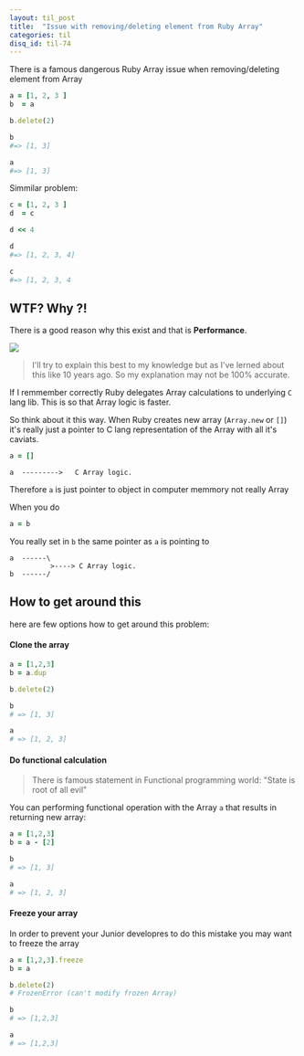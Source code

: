 ```yaml
---
layout: til_post
title:  "Issue with removing/deleting element from Ruby Array"
categories: til
disq_id: til-74
---
```





There is a famous dangerous Ruby Array issue when removing/deleting
element from Array


```ruby
a = [1, 2, 3 ]
b  = a

b.delete(2)

b
#=> [1, 3]

a
#=> [1, 3]
```

Simmilar problem:



```ruby
c = [1, 2, 3 ]
d  = c

d << 4

d
#=> [1, 2, 3, 4]

c
#=> [1, 2, 3, 4
```

## WTF? Why ?!

There is a good reason why this exist and that is **Performance**.

![](https://meme.eq8.eu/feature.jpg)


> I'll try to explain this best to my knowledge but as I've lerned about this like 10 years ago. So my explanation may not be 100% accurate.

If I remmember correctly Ruby delegates Array calculations to underlying `C` lang lib. This is so that
Array logic is faster.


So think  about it this way.  When Ruby creates new array (`Array.new` or `[]`) it's really
just a pointer to C lang representation of the Array with all it's caviats.

```ruby
a = []
```

```
a  --------->   C Array logic.
```

Therefore `a` is just pointer to object in computer memmory not really Array

When you do

```ruby
a = b
```

You really set in `b` the same pointer as `a` is pointing to


```
a  ------\
          >----> C Array logic.
b  ------/
```


## How to get around this

here are few options how to get around this problem:


#### Clone the array

```ruby
a = [1,2,3]
b = a.dup

b.delete(2)

b
# => [1, 3]

a
# => [1, 2, 3]
```

#### Do functional calculation

> There is famous statement in Functional programming world: "State is root of all evil"

You can performing functional operation  with the Array `a`  that results in returning new array:


```ruby
a = [1,2,3]
b = a - [2]

b
# => [1, 3]

a
# => [1, 2, 3]
```

#### Freeze your array

In order to prevent your Junior developres to do this mistake you may
want to freeze the array

```ruby
a = [1,2,3].freeze
b = a

b.delete(2)
# FrozenError (can't modify frozen Array)

b
# => [1,2,3]

a
# => [1,2,3]
```
